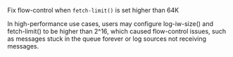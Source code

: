 Fix flow-control when `fetch-limit()` is set higher than 64K

In high-performance use cases, users may configure log-iw-size() and
fetch-limit() to be higher than 2^16, which caused flow-control issues,
such as messages stuck in the queue forever or log sources not receiving
messages.
